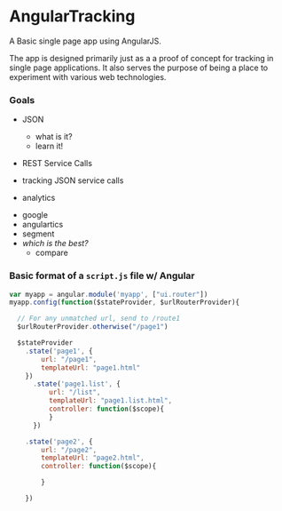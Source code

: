 # AngularTracking
A Basic single page app using AngularJS.

The app is designed primarily just as a a proof of concept for tracking in single page applications. It also serves the purpose of being a place to experiment with various web technologies.

### Goals

- JSON
  * what is it?
  * learn it!
- REST Service Calls
- tracking JSON service calls

- analytics
 * google
 * angulartics
 * segment
 * *which is the best?*
   * compare

### Basic format of a `script.js` file w/ Angular


```javascript
var myapp = angular.module('myapp', ["ui.router"])
myapp.config(function($stateProvider, $urlRouterProvider){

  // For any unmatched url, send to /route1
  $urlRouterProvider.otherwise("/page1")

  $stateProvider
    .state('page1', {
        url: "/page1",
        templateUrl: "page1.html"
    })
      .state('page1.list', {
          url: "/list",
          templateUrl: "page1.list.html",
          controller: function($scope){
          }
      })

    .state('page2', {
        url: "/page2",
        templateUrl: "page2.html",
        controller: function($scope){

        }

    })

```
